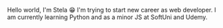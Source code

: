 Hello world, I'm Stela 😁
I'm trying to start new career as web developer. 
I am currently learning Python and as a minor JS at SoftUni and Udemy.


<!---
SRKazandzhieva/SRKazandzhieva is a ✨ special ✨ repository because its `README.md` (this file) appears on your GitHub profile.
You can click the Preview link to take a look at your changes.
--->
